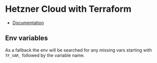 # Hetzner Cloud with Terraform

- [Documentation](https://registry.terraform.io/providers/hetznercloud/hcloud/latest/docs)

## Env variables

As a fallback the env will be searched for any missing vars starting
with `TF_VAR_` followed by the variable name.
